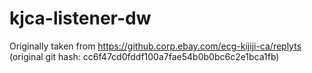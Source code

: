 # kjca-listener-dw

Originally taken from https://github.corp.ebay.com/ecg-kijiji-ca/replyts
(original git hash: cc6f47cd0fddf100a7fae54b0b0bc6c2e1bca1fb)
